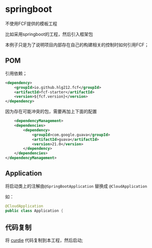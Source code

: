# springboot
 不使用FCF提供的模板工程
 
 比如采用springboot的工程，然后引入框架包

 本例子只是为了说明项目内部存在自己的构建相关的控制时如何引用FCF；

## POM
引用依赖；

```xml
<dependency>
    <groupId>io.github.hlg212.fcf</groupId>
    <artifactId>fcf-starter</artifactId>
    <version>${fcf.version}</version>
</dependency>
```
因为存在可能冲突的包，需要再加上下面的配置
```xml
    <dependencyManagement>
    <dependencies>
        <dependency>
            <groupId>com.google.guava</groupId>
            <artifactId>guava</artifactId>
            <version>21.0</version>
        </dependency>
    </dependencies>
</dependencyManagement>
```
## Application
将启动类上的注解由`@SpringBootApplication` 替换成 `@CloudApplication`

如：
```java
@CloudApplication
public class Application {
```

## 代码复制
将 [curdie](https://github.com/hlg212/fcf-examples/tree/master/curdie)  代码复制到本工程，然后启动;
